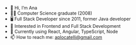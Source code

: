 - 👋 Hi, I’m Ana
- 👩‍💻 Computer Science graduate (2008)
- 🖥️ Full Stack Developer since 2011, former Java developer
- 👀 Interested in Frontend and Full Stack Development
- 🌱 Currently using React, Angular, TypeScript, Node
- 📫 How to reach me: aplocatelli@gmail.com

<!---
aplocatelli/aplocatelli is a ✨ special ✨ repository because its `README.md` (this file) appears on your GitHub profile.
You can click the Preview link to take a look at your changes.
--->
